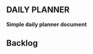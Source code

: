 ## DAILY PLANNER
**Simple daily planner document**

## Backlog
<!--stackedit_data:
eyJoaXN0b3J5IjpbODc1MzUwMzEwLC0xNTkwOTkwMzI5XX0=
-->